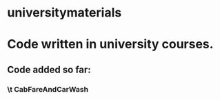 # universitymaterials
<h1>Code written in university courses.</h1>  
<h2>Code added so far:</h2>  
<h3>\t CabFareAndCarWash
  
  </h3>
